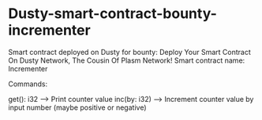 # Dusty-smart-contract-bounty-incrementer
Smart contract deployed on Dusty for bounty: Deploy Your Smart Contract On Dusty Network, The Cousin Of Plasm Network! 
Smart contract name: Incrementer

Commands:

get(): i32 --> Print counter value
inc(by: i32) --> Increment counter value by input number (maybe positive or negative)
